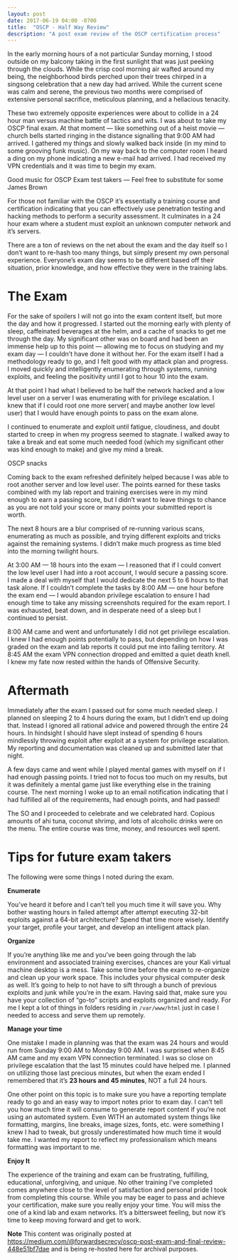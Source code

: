```yaml
---
layout: post
date: 2017-06-19 04:00 -0700
title:  "OSCP - Half Way Review"
description: "A post exam review of the OSCP certification process"
---
```


In the early morning hours of a not particular Sunday morning, I stood outside on my balcony taking in the first sunlight that was just peeking through the clouds. While the crisp cool morning air wafted around my being, the neighborhood birds perched upon their trees chirped in a singsong celebration that a new day had arrived. While the current scene was calm and serene, the previous two months were comprised of extensive personal sacrifice, meticulous planning, and a hellacious tenacity.

These two extremely opposite experiences were about to collide in a 24 hour man versus machine battle of tactics and wits. I was about to take my OSCP final exam. At that moment — like something out of a heist movie — church bells started ringing in the distance signalling that 9:00 AM had arrived. I gathered my things and slowly walked back inside (in my mind to some grooving funk music). On my way back to the computer room I heard a ding on my phone indicating a new e-mail had arrived. I had received my VPN credentials and it was time to begin my exam.

Good music for OSCP Exam test takers — Feel free to substitute for some James Brown

For those not familiar with the OSCP it’s essentially a training course and certification indicating that you can effectively use penetration testing and hacking methods to perform a security assessment. It culminates in a 24 hour exam where a student must exploit an unknown computer network and it’s servers.

There are a ton of reviews on the net about the exam and the day itself so I don’t want to re-hash too many things, but simply present my own personal experience. Everyone’s exam day seems to be different based off their situation, prior knowledge, and how effective they were in the training labs.

The Exam
========

For the sake of spoilers I will not go into the exam content itself, but more the day and how it progressed. I started out the morning early with plenty of sleep, caffeinated beverages at the helm, and a cache of snacks to get me through the day. My significant other was on board and had been an immense help up to this point — allowing me to focus on studying and my exam day — I couldn’t have done it without her. For the exam itself I had a methodology ready to go, and I felt good with my attack plan and progress. I moved quickly and intelligently enumerating through systems, running exploits, and feeling the positivity until I got to hour 10 into the exam.

At that point I had what I believed to be half the network hacked and a low level user on a server I was enumerating with for privilege escalation. I knew that if I could root one more server( and maybe another low level user) that I would have enough points to pass on the exam alone.

I continued to enumerate and exploit until fatigue, cloudiness, and doubt started to creep in when my progress seemed to stagnate. I walked away to take a break and eat some much needed food (which my significant other was kind enough to make) and give my mind a break.

OSCP snacks

Coming back to the exam refreshed definitely helped because I was able to root another server and low level user. The points earned for these tasks combined with my lab report and training exercises were in my mind enough to earn a passing score, but I didn’t want to leave things to chance as you are not told your score or many points your submitted report is worth.

The next 8 hours are a blur comprised of re-running various scans, enumerating as much as possible, and trying different exploits and tricks against the remaining systems. I didn’t make much progress as time bled into the morning twilight hours.

At 3:00 AM — 18 hours into the exam — I reasoned that if I could convert the low level user I had into a root account, I would secure a passing score. I made a deal with myself that I would dedicate the next 5 to 6 hours to that task alone. If I couldn’t complete the tasks by 8:00 AM — one hour before the exam end — I would abandon privilege escalation to ensure I had enough time to take any missing screenshots required for the exam report. I was exhausted, beat down, and in desperate need of a sleep but I continued to persist.

8:00 AM came and went and unfortunately I did not get privilege escalation. I knew I had enough points potentially to pass, but depending on how I was graded on the exam and lab reports it could put me into failing territory. At 8:45 AM the exam VPN connection dropped and emitted a quiet death knell. I knew my fate now rested within the hands of Offensive Security.

Aftermath
=========

Immediately after the exam I passed out for some much needed sleep. I planned on sleeping 2 to 4 hours during the exam, but I didn’t end up doing that. Instead I ignored all rational advice and powered through the entire 24 hours. In hindsight I should have slept instead of spending 6 hours mindlessly throwing exploit after exploit at a system for privilege escalation. My reporting and documentation was cleaned up and submitted later that night.

A few days came and went while I played mental games with myself on if I had enough passing points. I tried not to focus too much on my results, but it was definitely a mental game just like everything else in the training course. The next morning I woke up to an email notification indicating that I had fulfilled all of the requirements, had enough points, and had passed!

The SO and I proceeded to celebrate and we celebrated hard. Copious amounts of ahi tuna, coconut shrimp, and lots of alcoholic drinks were on the menu. The entire course was time, money, and resources well spent.

Tips for future exam takers
===========================

The following were some things I noted during the exam.

**Enumerate**

You’ve heard it before and I can’t tell you much time it will save you. Why bother wasting hours in failed attempt after attempt executing 32-bit exploits against a 64-bit architecture? Spend that time more wisely. Identify your target, profile your target, and develop an intelligent attack plan.

**Organize**

If you’re anything like me and you’ve been going through the lab environment and associated training exercises, chances are your Kali virtual machine desktop is a mess. Take some time before the exam to re-organize and clean up your work space. This includes your physical computer desk as well. It’s going to help to not have to sift through a bunch of previous exploits and junk while you’re in the exam. Having said that, make sure you have your collection of “go-to” scripts and exploits organized and ready. For me I kept a lot of things in folders residing in `/var/www/html` just in case I needed to access and serve them up remotely.

**Manage your time**

One mistake I made in planning was that the exam was 24 hours and would run from Sunday 9:00 AM to Monday 9:00 AM. I was surprised when 8:45 AM came and my exam VPN connection terminated. I was so close on privilege escalation that the last 15 minutes could have helped me. I planned on utilizing those last precious minutes, but when the exam ended I remembered that it’s **23 hours and 45 minutes**, NOT a full 24 hours.

One other point on this topic is to make sure you have a reporting template ready to go and an easy way to import notes prior to exam day. I can’t tell you how much time it will consume to generate report content if you’re not using an automated system. Even WITH an automated system things like formatting, margins, line breaks, image sizes, fonts, etc. were something I knew I had to tweak, but grossly underestimated how much time it would take me. I wanted my report to reflect my professionalism which means formatting was important to me.

**Enjoy It**

The experience of the training and exam can be frustrating, fulfilling, educational, unforgiving, and unique. No other training I’ve completed comes anywhere close to the level of satisfaction and personal pride I took from completing this course. While you may be eager to pass and achieve your certification, make sure you really enjoy your time. You will miss the one of a kind lab and exam networks. It’s a bittersweet feeling, but now it’s time to keep moving forward and get to work.

**Note**
This content was originally posted at https://medium.com/@forwardsecrecy/oscp-post-exam-and-final-review-448e51bf7dae and is being re-hosted here for archival purposes.